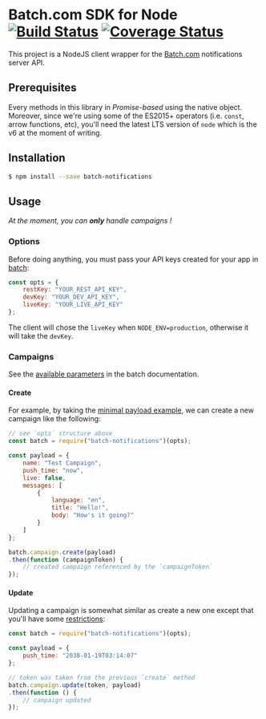 # Batch.com SDK for Node [![Build Status](https://travis-ci.org/nomadeducation/batch-notifications-node.svg?branch=master)](https://travis-ci.org/nomadeducation/batch-notifications-node) [![Coverage Status](https://coveralls.io/repos/github/nomadeducation/batch-notifications-node/badge.svg?branch=master)](https://coveralls.io/github/nomadeducation/batch-notifications-node?branch=master)
This project is a NodeJS client wrapper for the [Batch.com](https://batch.com/) notifications server API.

## Prerequisites
Every methods in this library in _Promise-based_ using the native object. Moreover, since we're using some of the ES2015+ operators (i.e. `const`, arrow functions, etc), you'll need the latest LTS version of `node` which is the v6 at the moment of writing.

## Installation
``` sh
$ npm install --save batch-notifications
```

## Usage
_At the moment, you can **only** handle campaigns !_

### Options
Before doing anything, you must pass your API keys created for your app in [batch](https://dashboard.batch.com/):
```js
const opts = {
    restKey: "YOUR_REST_API_KEY",
    devKey: "YOUR_DEV_API_KEY",
    liveKey: "YOUR_LIVE_API_KEY"
};
```

The client will chose the `liveKey` when `NODE_ENV=production`, otherwise it will take the `devKey`.

### Campaigns
See the [available parameters](https://batch.com/doc/api/campaigns/parameters.html) in the batch documentation.

#### Create
For example, by taking the [minimal payload example](https://batch.com/doc/api/campaigns/create.html#_post-data), we can create a new campaign like the following:
```js
// see `opts` structure above
const batch = require("batch-notifications")(opts);

const payload = {
    name: "Test Campaign",
    push_time: "now",
    live: false,
    messages: [
        {
            language: "en",
            title: "Hello!",
            body: "How's it going?"
        }
    ]
};

batch.campaign.create(payload)
.then(function (campaignToken) {
    // created campaign referenced by the `campaignToken`
});
```

#### Update
Updating a campaign is somewhat similar as create a new one except that you'll have some [restrictions](https://batch.com/doc/api/campaigns/update.html#_post-data):
```js
const batch = require("batch-notifications")(opts);

const payload = {
    push_time: "2038-01-19T03:14:07"
};

// token was taken from the previous `create` method
batch.campaign.update(token, payload)
.then(function () {
    // campaign updated
});
```
